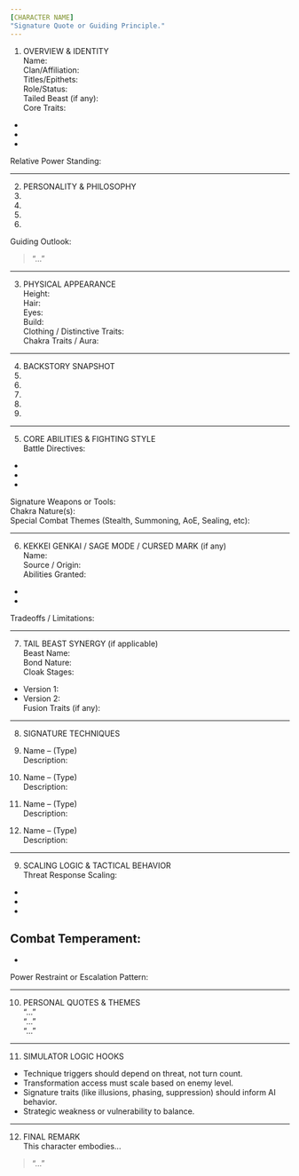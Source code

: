 ```yaml
---
[CHARACTER NAME]
"Signature Quote or Guiding Principle."
---
```


1. OVERVIEW & IDENTITY  
Name:  
Clan/Affiliation:  
Titles/Epithets:  
Role/Status:  
Tailed Beast (if any):  
Core Traits:
-  
-  
-  
Relative Power Standing:

---

2. PERSONALITY & PHILOSOPHY  
1.  
2.  
3.  
4.  
Guiding Outlook:  
> “…”

---

3. PHYSICAL APPEARANCE  
Height:  
Hair:  
Eyes:  
Build:  
Clothing / Distinctive Traits:  
Chakra Traits / Aura:  

---

4. BACKSTORY SNAPSHOT  
1.  
2.  
3.  
4.  
5.  

---

5. CORE ABILITIES & FIGHTING STYLE  
Battle Directives:
-  
-  
-  
Signature Weapons or Tools:  
Chakra Nature(s):  
Special Combat Themes (Stealth, Summoning, AoE, Sealing, etc):  

---

6. KEKKEI GENKAI / SAGE MODE / CURSED MARK (if any)  
Name:  
Source / Origin:  
Abilities Granted:
-  
-  
Tradeoffs / Limitations:  

---

7. TAIL BEAST SYNERGY (if applicable)  
Beast Name:  
Bond Nature:  
Cloak Stages:
- Version 1:  
- Version 2:  
Fusion Traits (if any):  

---

8. SIGNATURE TECHNIQUES  
1. Name – (Type)  
   Description:  

2. Name – (Type)  
   Description:  

3. Name – (Type)  
   Description:  

4. Name – (Type)  
   Description:  

---

9. SCALING LOGIC & TACTICAL BEHAVIOR  
Threat Response Scaling:
-  
-  
-  
Combat Temperament:
-  
-  
Power Restraint or Escalation Pattern:  

---

10. PERSONAL QUOTES & THEMES  
“...”  
“...”  
“...”  

---

11. SIMULATOR LOGIC HOOKS  
- Technique triggers should depend on threat, not turn count.  
- Transformation access must scale based on enemy level.  
- Signature traits (like illusions, phasing, suppression) should inform AI behavior.  
- Strategic weakness or vulnerability to balance.  

---

12. FINAL REMARK  
This character embodies...  
> “...”
